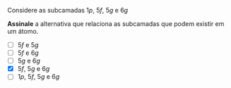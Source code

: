 Considere as subcamadas $1p$, $5f$, $5g$ e $6g$

**Assinale** a alternativa que relaciona as subcamadas que podem existir em um átomo.

- [ ] $5f$ e $5g$
- [ ] $5f$ e $6g$
- [ ] $5g$ e $6g$
- [x] $5f$, $5g$ e $6g$
- [ ] $1p$, $5f$, $5g$ e $6g$
